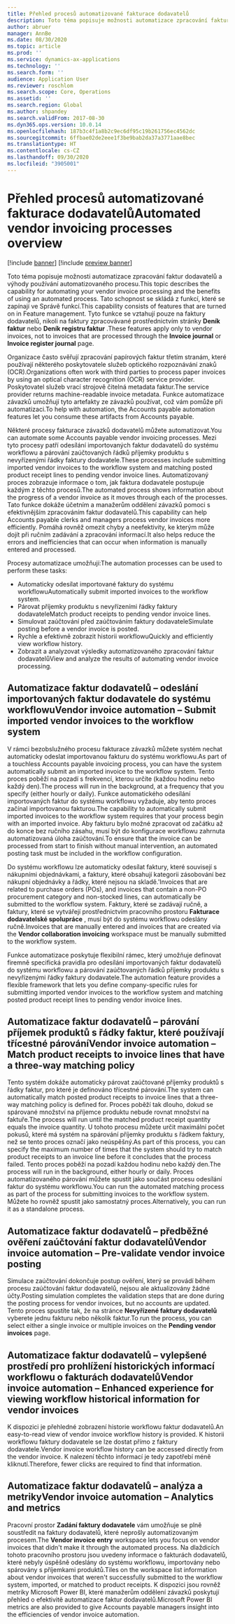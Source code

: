 ```yaml
---
title: Přehled procesů automatizované fakturace dodavatelů
description: Toto téma popisuje možnosti automatizace zpracování faktur dodavatelů a výhody používání automatizovaného procesu.
author: abruer
manager: AnnBe
ms.date: 08/30/2020
ms.topic: article
ms.prod: ''
ms.service: dynamics-ax-applications
ms.technology: ''
ms.search.form: ''
audience: Application User
ms.reviewer: roschlom
ms.search.scope: Core, Operations
ms.assetid: ''
ms.search.region: Global
ms.author: shpandey
ms.search.validFrom: 2017-08-30
ms.dyn365.ops.version: 10.0.14
ms.openlocfilehash: 187b3c4f1a8b2c9ec6df95c19b261756ec4562dc
ms.sourcegitcommit: 6ffbae02de2eee1f3be9bab2da37a3771aae8bec
ms.translationtype: HT
ms.contentlocale: cs-CZ
ms.lasthandoff: 09/30/2020
ms.locfileid: "3905001"
---
```

# <a name="automated-vendor-invoicing-processes-overview"></a><span data-ttu-id="b6ce4-103">Přehled procesů automatizované fakturace dodavatelů</span><span class="sxs-lookup"><span data-stu-id="b6ce4-103">Automated vendor invoicing processes overview</span></span>

[!include [banner](../includes/banner.md)]
[!include [preview banner](../includes/preview-banner.md)]

<span data-ttu-id="b6ce4-104">Toto téma popisuje možnosti automatizace zpracování faktur dodavatelů a výhody používání automatizovaného procesu.</span><span class="sxs-lookup"><span data-stu-id="b6ce4-104">This topic describes the capability for automating your vendor invoice processing and the benefits of using an automated process.</span></span> <span data-ttu-id="b6ce4-105">Tato schopnost se skládá z funkcí, které se zapínají ve Správě funkcí.</span><span class="sxs-lookup"><span data-stu-id="b6ce4-105">This capability consists of features that are turned on in Feature management.</span></span> <span data-ttu-id="b6ce4-106">Tyto funkce se vztahují pouze na faktury dodavatelů, nikoli na faktury zpracovávané prostřednictvím stránky **Deník faktur** nebo **Deník registru faktur** .</span><span class="sxs-lookup"><span data-stu-id="b6ce4-106">These features apply only to vendor invoices, not to invoices that are processed through the **Invoice journal** or **Invoice register journal** page.</span></span>

<span data-ttu-id="b6ce4-107">Organizace často svěřují zpracování papírových faktur třetím stranám, které používají některého poskytovatele služeb optického rozpoznávání znaků (OCR).</span><span class="sxs-lookup"><span data-stu-id="b6ce4-107">Organizations often work with third parties to process paper invoices by using an optical character recognition (OCR) service provider.</span></span> <span data-ttu-id="b6ce4-108">Poskytovatel služeb vrací strojově čitelná metadata faktur.</span><span class="sxs-lookup"><span data-stu-id="b6ce4-108">The service provider returns machine-readable invoice metadata.</span></span> <span data-ttu-id="b6ce4-109">Funkce automatizace závazků umožňují tyto artefakty ze závazků používat, což vám pomůže při automatizaci.</span><span class="sxs-lookup"><span data-stu-id="b6ce4-109">To help with automation, the Accounts payable automation features let you consume these artifacts from Accounts payable.</span></span>

<span data-ttu-id="b6ce4-110">Některé procesy fakturace závazků dodavatelů můžete automatizovat.</span><span class="sxs-lookup"><span data-stu-id="b6ce4-110">You can automate some Accounts payable vendor invoicing processes.</span></span> <span data-ttu-id="b6ce4-111">Mezi tyto procesy patří odesílání importovaných faktur dodavatelů do systému workflowu a párování zaúčtovaných řádků příjemky produktu s nevyřízenými řádky faktury dodavatele.</span><span class="sxs-lookup"><span data-stu-id="b6ce4-111">These processes include submitting imported vendor invoices to the workflow system and matching posted product receipt lines to pending vendor invoice lines.</span></span> <span data-ttu-id="b6ce4-112">Automatizovaný proces zobrazuje informace o tom, jak faktura dodavatele postupuje každým z těchto procesů.</span><span class="sxs-lookup"><span data-stu-id="b6ce4-112">The automated process shows information about the progress of a vendor invoice as it moves through each of the processes.</span></span> <span data-ttu-id="b6ce4-113">Tato funkce dokáže účetním a manažerům oddělení závazků pomoci s efektivnějším zpracováním faktur dodavatelů.</span><span class="sxs-lookup"><span data-stu-id="b6ce4-113">This capability can help Accounts payable clerks and managers process vendor invoices more efficiently.</span></span> <span data-ttu-id="b6ce4-114">Pomáhá rovněž omezit chyby a neefektivity, ke kterým může dojít při ručním zadávání a zpracování informací.</span><span class="sxs-lookup"><span data-stu-id="b6ce4-114">It also helps reduce the errors and inefficiencies that can occur when information is manually entered and processed.</span></span>

<span data-ttu-id="b6ce4-115">Procesy automatizace umožňují:</span><span class="sxs-lookup"><span data-stu-id="b6ce4-115">The automation processes can be used to perform these tasks:</span></span>

- <span data-ttu-id="b6ce4-116">Automaticky odesílat importované faktury do systému workflowu</span><span class="sxs-lookup"><span data-stu-id="b6ce4-116">Automatically submit imported invoices to the workflow system.</span></span>
- <span data-ttu-id="b6ce4-117">Párovat příjemky produktu s nevyřízeními řádky faktury dodavatele</span><span class="sxs-lookup"><span data-stu-id="b6ce4-117">Match product receipts to pending vendor invoice lines.</span></span>
- <span data-ttu-id="b6ce4-118">Simulovat zaúčtování před zaúčtováním faktury dodavatele</span><span class="sxs-lookup"><span data-stu-id="b6ce4-118">Simulate posting before a vendor invoice is posted.</span></span>
- <span data-ttu-id="b6ce4-119">Rychle a efektivně zobrazit historii workflowu</span><span class="sxs-lookup"><span data-stu-id="b6ce4-119">Quickly and efficiently view workflow history.</span></span>
- <span data-ttu-id="b6ce4-120">Zobrazit a analyzovat výsledky automatizovaného zpracování faktur dodavatelů</span><span class="sxs-lookup"><span data-stu-id="b6ce4-120">View and analyze the results of automating vendor invoice processing.</span></span>

## <a name="vendor-invoice-automation--submit-imported-vendor-invoices-to-the-workflow-system"></a><span data-ttu-id="b6ce4-121">Automatizace faktur dodavatelů – odeslání importovaných faktur dodavatele do systému workflowu</span><span class="sxs-lookup"><span data-stu-id="b6ce4-121">Vendor invoice automation – Submit imported vendor invoices to the workflow system</span></span>

<span data-ttu-id="b6ce4-122">V rámci bezobslužného procesu fakturace závazků můžete systém nechat automaticky odeslat importovanou fakturu do systému workflowu.</span><span class="sxs-lookup"><span data-stu-id="b6ce4-122">As part of a touchless Accounts payable invoicing process, you can have the system automatically submit an imported invoice to the workflow system.</span></span> <span data-ttu-id="b6ce4-123">Tento proces poběží na pozadí s frekvencí, kterou určíte (každou hodinu nebo každý den).</span><span class="sxs-lookup"><span data-stu-id="b6ce4-123">The process will run in the background, at a frequency that you specify (either hourly or daily).</span></span> <span data-ttu-id="b6ce4-124">Funkce automatického odesílání importovaných faktur do systému workflowu vyžaduje, aby tento proces začínal importovanou fakturou.</span><span class="sxs-lookup"><span data-stu-id="b6ce4-124">The capability to automatically submit imported invoices to the workflow system requires that your process begin with an imported invoice.</span></span> <span data-ttu-id="b6ce4-125">Aby fakturu bylo možné zpracovat od začátku až do konce bez ručního zásahu, musí být do konfigurace workflowu zahrnuta automatizovaná úloha zaúčtování.</span><span class="sxs-lookup"><span data-stu-id="b6ce4-125">To ensure that the invoice can be processed from start to finish without manual intervention, an automated posting task must be included in the workflow configuration.</span></span>

<span data-ttu-id="b6ce4-126">Do systému workflowu lze automaticky odesílat faktury, které souvisejí s nákupními objednávkami, a faktury, které obsahují kategorii zásobování bez nákupní objednávky a řádky, které nejsou na skladě.</span><span class="sxs-lookup"><span data-stu-id="b6ce4-126">'Invoices that are related to purchase orders (POs), and invoices that contain a non-PO procurement category and non-stocked lines, can automatically be submitted to the workflow system.</span></span> <span data-ttu-id="b6ce4-127">Faktury, které se zadávají ručně, a faktury, které se vytvářejí prostřednictvím pracovního prostoru **Fakturace dodavatelské spolupráce** , musí být do systému workflowu odeslány ručně.</span><span class="sxs-lookup"><span data-stu-id="b6ce4-127">Invoices that are manually entered and invoices that are created via the **Vendor collaboration invoicing** workspace must be manually submitted to the workflow system.</span></span>

<span data-ttu-id="b6ce4-128">Funkce automatizace poskytuje flexibilní rámec, který umožňuje definovat firemně specifická pravidla pro odesílání importovaných faktur dodavatelů do systému workflowu a párování zaúčtovaných řádků příjemky produktu s nevyřízenými řádky faktury dodavatele.</span><span class="sxs-lookup"><span data-stu-id="b6ce4-128">The automation feature provides a flexible framework that lets you define company-specific rules for submitting imported vendor invoices to the workflow system and matching posted product receipt lines to pending vendor invoice lines.</span></span>

## <a name="vendor-invoice-automation--match-product-receipts-to-invoice-lines-that-have-a-three-way-matching-policy"></a><span data-ttu-id="b6ce4-129">Automatizace faktur dodavatelů – párování příjemek produktů s řádky faktur, které používají třícestné párování</span><span class="sxs-lookup"><span data-stu-id="b6ce4-129">Vendor invoice automation – Match product receipts to invoice lines that have a three-way matching policy</span></span>

<span data-ttu-id="b6ce4-130">Tento systém dokáže automaticky párovat zaúčtované příjemky produktů s řádky faktur, pro které je definováno třícestné párování.</span><span class="sxs-lookup"><span data-stu-id="b6ce4-130">The system can automatically match posted product receipts to invoice lines that a three-way matching policy is defined for.</span></span> <span data-ttu-id="b6ce4-131">Proces poběží tak dlouho, dokud se spárované množství na příjemce produktu nebude rovnat množství na faktuře.</span><span class="sxs-lookup"><span data-stu-id="b6ce4-131">The process will run until the matched product receipt quantity equals the invoice quantity.</span></span> <span data-ttu-id="b6ce4-132">U tohoto procesu můžete určit maximální počet pokusů, které má systém na spárování příjemky produktu s řádkem faktury, než se tento proces označí jako neúspěšný.</span><span class="sxs-lookup"><span data-stu-id="b6ce4-132">As part of this process, you can specify the maximum number of times that the system should try to match product receipts to an invoice line before it concludes that the process failed.</span></span> <span data-ttu-id="b6ce4-133">Tento proces poběží na pozadí každou hodinu nebo každý den.</span><span class="sxs-lookup"><span data-stu-id="b6ce4-133">The process will run in the background, either hourly or daily.</span></span> <span data-ttu-id="b6ce4-134">Proces automatizovaného párování můžete spustit jako součást procesu odesílání faktur do systému workflowu.</span><span class="sxs-lookup"><span data-stu-id="b6ce4-134">You can run the automated matching process as part of the process for submitting invoices to the workflow system.</span></span> <span data-ttu-id="b6ce4-135">Můžete ho rovněž spustit jako samostatný proces.</span><span class="sxs-lookup"><span data-stu-id="b6ce4-135">Alternatively, you can run it as a standalone process.</span></span>

## <a name="vendor-invoice-automation--pre-validate-vendor-invoice-posting"></a><span data-ttu-id="b6ce4-136">Automatizace faktur dodavatelů – předběžné ověření zaúčtování faktur dodavatelů</span><span class="sxs-lookup"><span data-stu-id="b6ce4-136">Vendor invoice automation – Pre-validate vendor invoice posting</span></span>

<span data-ttu-id="b6ce4-137">Simulace zaúčtování dokončuje postup ověření, který se provádí během procesu zaúčtování faktur dodavatelů, nejsou ale aktualizovány žádné účty.</span><span class="sxs-lookup"><span data-stu-id="b6ce4-137">Posting simulation completes the validation steps that are done during the posting process for vendor invoices, but no accounts are updated.</span></span> <span data-ttu-id="b6ce4-138">Tento proces spustíte tak, že na stránce **Nevyřízené faktury dodavatelů** vyberete jednu fakturu nebo několik faktur.</span><span class="sxs-lookup"><span data-stu-id="b6ce4-138">To run the process, you can select either a single invoice or multiple invoices on the **Pending vendor invoices** page.</span></span>

## <a name="vendor-invoice-automation--enhanced-experience-for-viewing-workflow-historical-information-for-vendor-invoices"></a><span data-ttu-id="b6ce4-139">Automatizace faktur dodavatelů – vylepšené prostředí pro prohlížení historických informací workflowu o fakturách dodavatelů</span><span class="sxs-lookup"><span data-stu-id="b6ce4-139">Vendor invoice automation – Enhanced experience for viewing workflow historical information for vendor invoices</span></span>

<span data-ttu-id="b6ce4-140">K dispozici je přehledné zobrazení historie workflowu faktur dodavatelů.</span><span class="sxs-lookup"><span data-stu-id="b6ce4-140">An easy-to-read view of vendor invoice workflow history is provided.</span></span> <span data-ttu-id="b6ce4-141">K historii workflowu faktury dodavatele se lze dostat přímo z faktury dodavatele.</span><span class="sxs-lookup"><span data-stu-id="b6ce4-141">Vendor invoice workflow history can be accessed directly from the vendor invoice.</span></span> <span data-ttu-id="b6ce4-142">K nalezení těchto informací je tedy zapotřebí méně kliknutí.</span><span class="sxs-lookup"><span data-stu-id="b6ce4-142">Therefore, fewer clicks are required to find that information.</span></span>

## <a name="vendor-invoice-automation--analytics-and-metrics"></a><span data-ttu-id="b6ce4-143">Automatizace faktur dodavatelů – analýza a metriky</span><span class="sxs-lookup"><span data-stu-id="b6ce4-143">Vendor invoice automation – Analytics and metrics</span></span>

<span data-ttu-id="b6ce4-144">Pracovní prostor **Zadání faktury dodavatele** vám umožňuje se plně soustředit na faktury dodavatelů, které neprošly automatizovaným procesem.</span><span class="sxs-lookup"><span data-stu-id="b6ce4-144">The **Vendor invoice entry** workspace lets you focus on vendor invoices that didn't make it through the automated process.</span></span> <span data-ttu-id="b6ce4-145">Na dlaždicích tohoto pracovního prostoru jsou uvedeny informace o fakturách dodavatelů, které nebyly úspěšně odeslány do systému workflowu, importovány nebo spárovány s příjemkami produktů.</span><span class="sxs-lookup"><span data-stu-id="b6ce4-145">Tiles on the workspace list information about vendor invoices that weren't successfully submitted to the workflow system, imported, or matched to product receipts.</span></span> <span data-ttu-id="b6ce4-146">K dispozici jsou rovněž metriky Microsoft Power BI, které manažerům oddělení závazků poskytují přehled o efektivitě automatizace faktur dodavatelů.</span><span class="sxs-lookup"><span data-stu-id="b6ce4-146">Microsoft Power BI metrics are also provided to give Accounts payable managers insight into the efficiencies of vendor invoice automation.</span></span>
